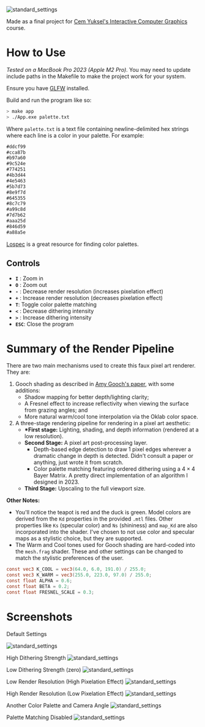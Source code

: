 ![standard_settings](screenshots/demo.gif)

Made as a final project for [Cem Yuksel's Interactive Computer Graphics](https://www.youtube.com/playlist?list=PLplnkTzzqsZS3R5DjmCQsqupu43oS9CFN) course.
# How to Use

_Tested on a MacBook Pro 2023 (Apple M2 Pro)_. You may need to update include paths in the Makefile to make the project work for your system.

Ensure you have [GLFW](https://www.glfw.org/) installed.

Build and run the program like so:

```bash
> make app
> ./App.exe palette.txt
```

Where `palette.txt` is a text file containing newline-delimited hex strings where each line is a color in your palette. For example:

```txt
#ddcf99
#cca87b
#b97a60
#9c524e
#774251
#4b3d44
#4e5463
#5b7d73
#8e9f7d
#645355
#8c7c79
#a99c8d
#7d7b62
#aaa25d
#846d59
#a88a5e
```

[Lospec](https://lospec.com/) is a great resource for finding color palettes.

## Controls

- **`I`** : Zoom in
- **`O`** : Zoom out
- **`-`** : Decrease render resolution (increases pixelation effect)
- **`+`** : Increase render resolution (decreases pixelation effect)
- **`T`**: Toggle color palette matching
- **`<`** : Decrease dithering intensity
- **`>`** : Increase dithering intensity
- **`ESC`**: Close the program

# Summary of the Render Pipeline

There are two main mechanisms used to create this faux pixel art renderer. They are:

1. Gooch shading as described in [Amy Gooch's paper](https://www.researchgate.net/profile/Amy-Gooch-2/publication/2356479_Interactive_Non-Photorealistic_Technical_Illustration/links/0deec51b60869d3171000000/Interactive-Non-Photorealistic-Technical-Illustration.pdf), with some additions:
   - Shadow mapping for better depth/lighting clarity;
   - A Fresnel effect to increase reflectivity when viewing the surface from grazing angles; and
   - More natural warm/cool tone interpolation via the Oklab color space.
2. A three-stage rendering pipeline for rendering in a pixel art aesthetic:
   - **\*First stage:** Lighting, shading, and depth information (rendered at a low resolution).
   - **Second Stage:** A pixel art post-processing layer.
     - Depth-based edge detection to draw 1 pixel edges wherever a dramatic change in depth is detected. Didn't consult a paper or anything, just wrote it from scratch.
     - Color palette matching featuring ordered dithering using a $4\times4$ Bayer Matrix. A pretty direct implementation of an algorithm I designed in 2023.
   - **Third Stage:** Upscaling to the full viewport size.

**Other Notes:**

- You'll notice the teapot is red and the duck is green. Model colors are derived from the `Kd` properties in the provided `.mtl` files. Other properties like `Ks` (specular color) and `Ns` (shininess) and `map_Kd` are also incorporated into the shader. I've chosen to not use color and specular maps as a stylistic choice, but they are supported.
- The Warm and Cool tones used for Gooch shading are hard-coded into the `mesh.frag` shader. These and other settings can be changed to match the stylistic preferences of the user.

```glsl
const vec3 K_COOL = vec3(64.0, 6.0, 191.0) / 255.0;
const vec3 K_WARM = vec3(255.0, 223.0, 97.0) / 255.0;
const float ALPHA = 0.6;
const float BETA = 0.2;
const float FRESNEL_SCALE = 0.3;
```

# Screenshots

Default Settings

![standard_settings](screenshots/standard_settings.png)

High Dithering Strength
![standard_settings](screenshots/high_dithering.png)

Low Dithering Strength (zero)
![standard_settings](screenshots/low_dithering.png)

Low Render Resolution (High Pixelation Effect)
![standard_settings](screenshots/low_resolution.png)

High Render Resolution (Low Pixelation Effect)
![standard_settings](screenshots/high_resolution.png)

Another Color Palette and Camera Angle
![standard_settings](screenshots/different_angle_and_palette.png)

Palette Matching Disabled
![standard_settings](screenshots/palette_matching_off.png)
